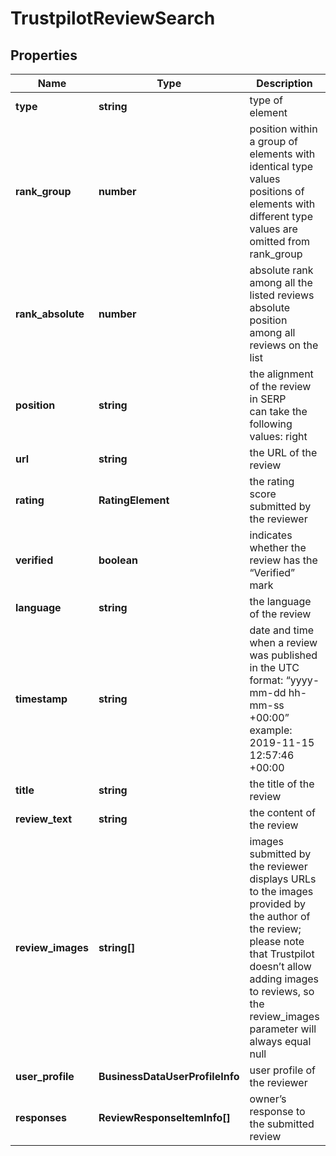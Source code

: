 # TrustpilotReviewSearch

## Properties

| Name | Type | Description | Notes |
|------------ | ------------- | ------------- | -------------|
**type** | **string** | type of element |[optional]|
**rank_group** | **number** | position within a group of elements with identical type values<br>positions of elements with different type values are omitted from rank_group |[optional]|
**rank_absolute** | **number** | absolute rank among all the listed reviews<br>absolute position among all reviews on the list |[optional]|
**position** | **string** | the alignment of the review in SERP<br>can take the following values: right |[optional]|
**url** | **string** | the URL of the review |[optional]|
**rating** | **RatingElement** | the rating score submitted by the reviewer |[optional]|
**verified** | **boolean** | indicates whether the review has the “Verified” mark |[optional]|
**language** | **string** | the language of the review |[optional]|
**timestamp** | **string** | date and time when a review was published<br>in the UTC format: “yyyy-mm-dd hh-mm-ss +00:00”<br>example:<br>2019-11-15 12:57:46 +00:00 |[optional]|
**title** | **string** | the title of the review |[optional]|
**review_text** | **string** | the content of the review |[optional]|
**review_images** | **string[]** | images submitted by the reviewer<br>displays URLs to the images provided by the author of the review;<br>please note that Trustpilot doesn’t allow adding images to reviews, so the review_images parameter will always equal null |[optional]|
**user_profile** | **BusinessDataUserProfileInfo** | user profile of the reviewer |[optional]|
**responses** | **ReviewResponseItemInfo[]** | owner’s response to the submitted review |[optional]|